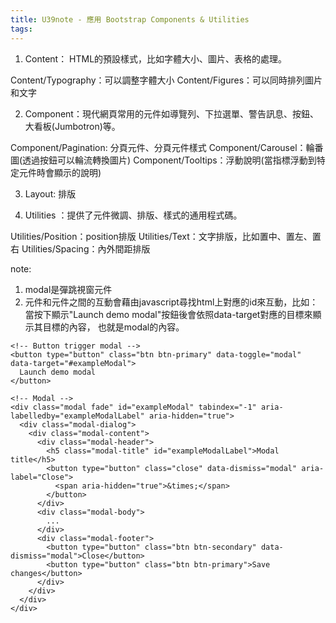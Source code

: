 ```yaml
---
title: U39note - 應用 Bootstrap Components & Utilities
tags:
---
```


1. Content： HTML的預設樣式，比如字體大小、圖片、表格的處理。

Content/Typography：可以調整字體大小
Content/Figures：可以同時排列圖片和文字


2. Component：現代網頁常用的元件如導覽列、下拉選單、警告訊息、按鈕、大看板(Jumbotron)等。

Component/Pagination: 分頁元件、分頁元件樣式
Component/Carousel：輪番圖(透過按鈕可以輪流轉換圖片)
Component/Tooltips：浮動說明(當指標浮動到特定元件時會顯示的說明)



3. Layout: 排版

4. Utilities ：提供了元件微調、排版、樣式的通用程式碼。

Utilities/Position：position排版
Utilities/Text：文字排版，比如置中、置左、置右
Utilities/Spacing：內外間距排版



note: 
1. modal是彈跳視窗元件
2. 元件和元件之間的互動會藉由javascript尋找html上對應的id來互動，比如：當按下顯示"Launch demo modal"按鈕後會依照data-target對應的目標來顯示其目標的內容，
也就是modal的內容。

```
<!-- Button trigger modal -->
<button type="button" class="btn btn-primary" data-toggle="modal" data-target="#exampleModal">
  Launch demo modal
</button>

<!-- Modal -->
<div class="modal fade" id="exampleModal" tabindex="-1" aria-labelledby="exampleModalLabel" aria-hidden="true">
  <div class="modal-dialog">
    <div class="modal-content">
      <div class="modal-header">
        <h5 class="modal-title" id="exampleModalLabel">Modal title</h5>
        <button type="button" class="close" data-dismiss="modal" aria-label="Close">
          <span aria-hidden="true">&times;</span>
        </button>
      </div>
      <div class="modal-body">
        ...
      </div>
      <div class="modal-footer">
        <button type="button" class="btn btn-secondary" data-dismiss="modal">Close</button>
        <button type="button" class="btn btn-primary">Save changes</button>
      </div>
    </div>
  </div>
</div>


``` 

